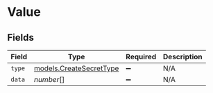 # Value


## Fields

| Field                                                    | Type                                                     | Required                                                 | Description                                              |
| -------------------------------------------------------- | -------------------------------------------------------- | -------------------------------------------------------- | -------------------------------------------------------- |
| `type`                                                   | [models.CreateSecretType](../models/createsecrettype.md) | :heavy_minus_sign:                                       | N/A                                                      |
| `data`                                                   | *number*[]                                               | :heavy_minus_sign:                                       | N/A                                                      |